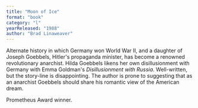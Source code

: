 ```yaml
---
title: "Moon of Ice"
format: "book"
category: "l"
yearReleased: "1988"
author: "Brad Linaweaver"
---
```

Alternate history in  which Germany won World War II, and a daughter of Joseph Goebbels, Hitler's  propaganda minister, has become a renowned revolutionary anarchist. Hilda  Goebbels likens her own disillusionment with Germany with Emma Goldman's _Disillusionment with Russia_. Well-written, but the story-line is  disappointing. The author is prone to suggesting that as an anarchist Goebbels  should share his romantic view of the American dream.
 

Prometheus Award winner.
 
